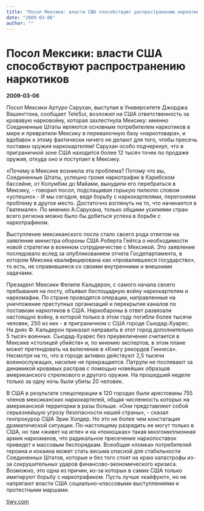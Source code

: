 ```yaml
---
title: "Посол Мексики: власти США способствуют распространению наркотиков"
date: "2009-03-06"
author: ""
---
```


# Посол Мексики: власти США способствуют распространению наркотиков

**2009-03-06** 

Посол Мексики Артуро Сарухан, выступая в Университете Джорджа Вашингтона, сообщает TeleSur, возложил на США ответственность за кровавую нарковойну, которая захлестнула Мексику: именно Соединенные Штаты являются основным потребителем наркотиков в мире и превратили Мексику в перевалочную базу «наркотовара», и вдобавок к этому фактически ничего не делают для того, чтобы пресечь поставки оружия наркокартелям! Сарухан особо подчеркнул, что в приграничной зоне США находится более 12 тысяч точек по продаже оружия, откуда оно и поступает в Мексику.

«Почему в Мексике возникла эта проблема? Потому что вы, Соединенные Штаты, успешно громя наркотрафик в Карибском бассейне, от Колумбии до Майами, вынудили его перебраться в Мексику, - говорил посол, подслащивая горькую пилюлю словом «успешно».- И мы сегодня, ведя борьбу с наркокартелями, перегоняем проблему в другое место. Достаточно взглянуть на то, что начинается в Гватемале». По мнению А.Сарухана, только общими усилиями стран всего региона можно было бы добиться успеха в борьбе с наркотрафиком.

Выступление мексиканского посла стало своего рода ответом на заявление министра обороны США Роберта Гейтса о необходимости новой стратегии в военном сотрудничестве с Мексикой. Это заявление последовало вслед за опубликованием отчета Госдепартамента, в котором Мексика квалифицирована как «провалившееся государство», то есть, не справившееся со своими внутренними и внешними задачами.

Президент Мексики Фелипе Кальдерон, с самого начала своего пребывания на посту, объявил беспощадную войну наркокартелям и наркомафии. По стране проводятся операции, направленные на уничтожение преступных организаций и перекрытие каналов по поставкам наркотиков в США. Наркобароны в ответ развязали настоящую войну, в которой только в этом году погибли более тысячи человек, 250 из них - в приграничном с США городе Сьюдад-Хуарес. На днях Ф. Кальдерон приказал направить в этот город дополнительно 5 тысяч военных. Сьюдад-Хуарес без преувеличения считается в Мексике «столицей убийств» и, по мнению экспертов, в этом плане может претендовать на включение в «Книгу рекордов Гиннеса». Несмотря на то, что в городе активно действуют 2,5 тысячи военнослужащих, насилие не прекращается. Патрули не поспевают за динамикой кровавых расправ с помощью новейших образцов американского стрелкового и другого оружия. На прошедшей неделе только за одну ночь были убиты 20 человек.

В США в результате спецоперации в 120 городах были арестованы 755 членов мексиканских наркокартелей, общая численность которых на американской территории в разы больше. «Они представляют собой серьезнейшую угрозу безопасности нашей страны», - сказал генпрокурор США Эрик Холдер. Но это не более чем констатация драматической ситуации. По-настоящему разрядить ее могут только в США, но там «живет на игле» и на «понюшках» такая многомиллионная армия наркоманов, что радикальное пресечение наркопоставок приведет к массовым беспорядкам. Всеобщая «ломка» потребителей героина и кокаина может стать весьма опасной для стабильности Соединенных Штатов, которые и без того стоят на краю катастрофы из-за сокрушительных ударов финансово-экономического кризиса. Возможно, это одна из причин, из-за которых в самих США только имитируют борьбу с наркотрафиком. Пусть лучше «кайфуют», но не напрягают власти США социально-классовыми выступлениями и протестными маршами.

[tiwy.com](http://tiwy.com/)